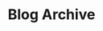 ---
title: "Blog Archive"
permalink: /tags/
layout: tags
author_profile: false
header:
  overlay_image: /images/header_3.jpg
  caption: "Photo credit: **Vidigal**"
sidebar:
  title: "Blogroll"
  nav: blogroll
---